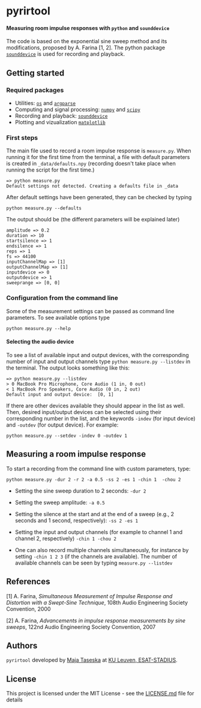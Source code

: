 # pyrirtool

#### Measuring room impulse responses with ```python``` and ```sounddevice```

The code is based on the exponential sine sweep method and its modifications, proposed by A. Farina [1, 2]. The python package [```sounddevice```](https://python-sounddevice.readthedocs.io/en/0.3.12/) is used for recording and playback.


## Getting started

### Required packages


* Utilities: [```os```](https://docs.python.org/3/library/os.html) and [```argparse```](https://docs.python.org/3/library/argparse.html)
* Computing and signal processing: [```numpy```](https://www.numpy.org) and [```scipy```](https://docs.scipy.org/doc/scipy/reference/signal.html)
* Recording and playback: [```sounddevice```](https://python-sounddevice.readthedocs.io/en/0.3.12/)
* Plotting and vizualization [```matplotlib```](https://matplotlib.org)

### First steps
The main file used to record a room impulse response is ```measure.py```. When running  it for the first time from the terminal, a file with default parameters is created in ```_data/defaults.npy``` (recording doesn't take place when running the script for the first time.)
```
=> python measure.py
Default settings not detected. Creating a defaults file in _data
```

After default settings have been generated, they can be checked by typing
```
python measure.py --defaults
```
The output should be (the different parameters will be explained later)
```
amplitude => 0.2
duration => 10
startsilence => 1
endsilence => 1
reps => 1
fs => 44100
inputChannelMap => [1]
outputChannelMap => [1]
inputdevice => 0
outputdevice => 1
sweeprange => [0, 0]
```



### Configuration from the command line

Some of the measurement settings can be passed as command line parameters. To see available options type
```
python measure.py --help
```

#### Selecting the audio device
To see a list of available input and output devices, with the corresponding number of input and output channels type ```python measure.py --listdev``` in the terminal. The output looks something like this:
```
=> python measure.py --listdev
> 0 MacBook Pro Microphone, Core Audio (1 in, 0 out)
< 1 MacBook Pro Speakers, Core Audio (0 in, 2 out)
Default input and output device:  [0, 1]

```
If there are other devices available they should appear in the list as well. Then, desired input/output devices can be selected using their corresponding number in the list, and the keywords ```-indev``` (for input device) and ```-outdev``` (for output device). For example:
```
python measure.py --setdev -indev 0 -outdev 1
```

## Measuring a room impulse response

To start a recording from the command line with custom parameters, type:
```
python measure.py -dur 2 -r 2 -a 0.5 -ss 2 -es 1 -chin 1  -chou 2
```

  - Setting the sine sweep duration to 2 seconds: ```-dur 2```

  - Setting the sweep amplitude:  ```-a 0.5```
  - Setting the silence at the start and at the end of a sweep (e.g., 2 seconds and 1 second, respectively):  ```-ss 2 -es 1```

  -  Setting the input and output channels (for example to channel 1 and channel 2, respectively) ```-chin 1 -chou 2```

-  One can also record multiple channels simultaneously, for instance by setting ```-chin 1 2 3``` (if the channels are available). The number of available channels can be seen by typing ```measure.py --listdev```






## References


[1] A. Farina, *Simultaneous Measurement of Impulse Response and Distortion with a Swept-Sine Technique*, 108th Audio Engineering Society Convention, 2000

[2] A. Farina, *Advancements in impulse response measurements by sine sweeps*, 122nd Audio Engineering Society Convention, 2007


## Authors

`pyrirtool` developed by  [Maja Taseska](https://github.com/maj4e) at [KU Leuven, ESAT-STADIUS](https://www.esat.kuleuven.be/stadius/).



## License

This project is licensed under the MIT License - see the [LICENSE.md](LICENSE.md) file for details
